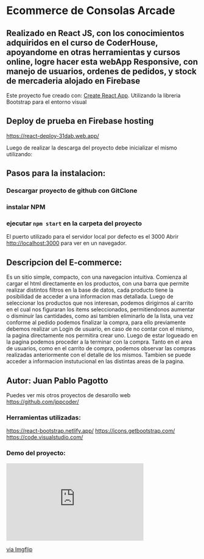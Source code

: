 
# Ecommerce de Consolas Arcade

## Realizado en React JS, con los conocimientos adquiridos en el curso de CoderHouse, apoyandome en otras herramientas y cursos online, logre hacer esta webApp Responsive, con manejo de usuarios, ordenes de pedidos, y stock de mercaderia alojado en Firebase


Este proyecto fue creado con: [Create React App](https://github.com/facebook/create-react-app).
Utilizando la libreria Bootstrap para el entorno visual

## Deploy de prueba en Firebase hosting

https://react-deploy-31dab.web.app/


Luego de realizar la descarga del proyecto debe inicializar el mismo utilizando:

## Pasos para la instalacion:
### Descargar proyecto de github con GitClone
### instalar NPM 
### ejecutar `npm start` en la carpeta del proyecto


El puerto utilizado para el servidor local por defecto es el 3000
Abrir [http://localhost:3000](http://localhost:3000) para ver en un navegador.


## Descripcion del E-commerce:

Es un sitio simple, compacto, con una navegacion intuitiva.
Comienza al cargar el html directamente en los productos, con una barra que permite realizar distintos filtros en la base de datos, cada producto tiene la posibilidad de acceder a una informacion mas detallada.
Luego de seleccionar los productos que nos interesan, podemos dirigirnos al carrito en el cual nos figuraran los items seleccionados, permitiendonos aumentar o disminuir las cantidades, como asi tambien eliminarlo de la lista, una vez conforme al pedido podemos finalizar la compra, para ello previamente debemos realizar un Login de usuario, en caso de no contar con el mismo, la pagina directamente nos permitira crear uno.
Luego de estar logueado en la pagina podemos proceder a la terminar con la compra.
Tanto en el area de usuarios, como en el carrito de compra, podemos observar las compras realizadas anteriormente con el detalle de los mismos.
Tambien se puede acceder a informacion instutucional en las distintas areas de la pagina.


## Autor: Juan Pablo Pagotto

Puedes ver mis otros proyectos de desarollo web
https://github.com/jppcoder/

### Herramientas utilizadas:

https://react-bootstrap.netlify.app/
https://icons.getbootstrap.com/
https://code.visualstudio.com/


### Demo del proyecto:

<div style="width:360px;max-width:100%;"><div style="height:0;padding-bottom:56.39%;position:relative;"><iframe width="360" height="203" style="position:absolute;top:0;left:0;width:100%;height:100%;" frameBorder="0" src="https://imgflip.com/embed/5d02a1"></iframe></div><p><a href="https://github.com/jppcoder/Reactjs/blob/main/public/gif/ecommerce.gif">via Imgflip</a></p></div>